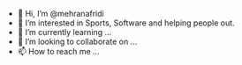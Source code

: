 - 👋 Hi, I’m @mehranafridi
- 👀 I’m interested in Sports, Software and helping people out.
- 🌱 I’m currently learning ...
- 💞️ I’m looking to collaborate on ...
- 📫 How to reach me ...

<!---
mehranafridi/mehranafridi is a ✨ special ✨ repository because its `README.md` (this file) appears on your GitHub profile.
You can click the Preview link to take a look at your changes.
--->
